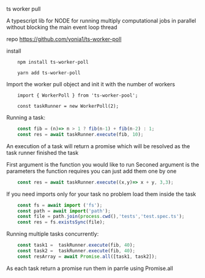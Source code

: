 ts worker pull

A typescript lib for NODE for running multiply computational jobs in parallel
without blocking the main event loop thread 

repo
https://github.com/yonia1/ts-worker-poll

install 

```
    npm install ts-worker-poll 
    
    yarn add ts-worker-poll
```
Import the worker pull object and init it with the number of workers

```$xslt
    import { WorkerPoll } from 'ts-worker-pool';
    
    const taskRunner = new WorkerPoll(2);
```

Running a task:

```javascript
    const fib = (n)=> n > 1 ? fib(n-1) + fib(n-2) : 1;
    const res = await taskRunner.execute(fib, 10);
```

An execution of a task will return a promise which will be resolved as the task runner
finished the task

First argument is the function you would like to run
Seconed argument is the parameters the function requires you can just add them one by one

```javascript
    const res = await taskRunner.execute((x,y)=> x + y, 3,3);
```

If you need imports only for your task no problem load them inside the task

```javascript
    const fs = await import ('fs');
    const path = await import('path');
    const file = path.join(process.cwd(),'tests','test.spec.ts');
    const res = fs.existsSync(file);
```

Running multiple tasks concurrently:

```javascript
    const task1 =  taskRunner.execute(fib, 40);
    const task2 =  taskRunner.execute(fib, 40);
    const resArray = await Promise.all([task1, task2]);
```

As each task return a promise run them in parrle using Promise.all
